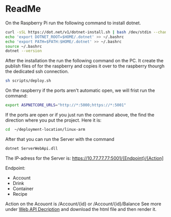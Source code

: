 # ReadMe 


On the Raspberry Pi run the following command to install dotnet. 
```bash
curl -sSL https://dot.net/v1/dotnet-install.sh | bash /dev/stdin --channel Current
echo 'export DOTNET_ROOT=$HOME/.dotnet' >> ~/.bashrc
echo 'export PATH=$PATH:$HOME/.dotnet' >> ~/.bashrc
source ~/.bashrc
dotnet --version
```

After the installation the run the following command on the PC. It create the publish files of for the raspberry and copies it over to the raspberry thourgh the dedicated ssh connection. 
```bash
sh scripts/deploy.sh 

```
On the raspberry if the ports aren't automatic open, we will frist run the command:  
```bash
export ASPNETCORE_URLS="http://*:5000;https://*:5001"
```

If the ports are open or if you just run the command above, the find the direction where you put the project. Here it is:
```bash
cd  ~/deployment-location/linux-arm 
```
After that you can run the Server with the command
```bash
dotnet ServerWebApi.dll
```
The IP-adress for the Server is:
https://10.77.77.77:5001/{Endpoint}/{Action]

Endpoint: 
* Account
* Drink
* Container
* Recipe

Action on the Acouont is /Account/{id} or /Account/{id}/Balance
See more under [Web API Decription](https://github.com/DuweBTC/Semesterprojekt3/blob/main/Database/API-beskrivelse/index1.html) and download the html file and then render it.